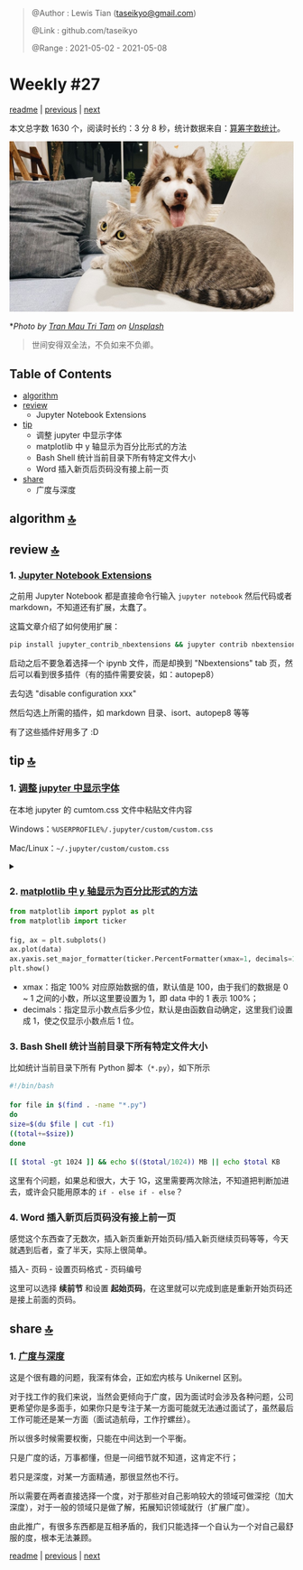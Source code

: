 > @Author  : Lewis Tian (taseikyo@gmail.com)
>
> @Link    : github.com/taseikyo
>
> @Range   : 2021-05-02 - 2021-05-08

# Weekly #27

[readme](../README.md) | [previous](202104W4.md) | [next](202105W2.md)

本文总字数 1630 个，阅读时长约：3 分 8 秒，统计数据来自：[算筹字数统计](http://www.xiqei.com/tools?p=tj)。

![](../images/2021/05/tran-mau-tri-tam-7QjU_u2vGDs-unsplash.jpg)

\**Photo by [Tran Mau Tri Tam](https://unsplash.dogedoge.com/@tranmautritam) on [Unsplash](https://unsplash.dogedoge.com/photos/7QjU_u2vGDs)*

> 世间安得双全法，不负如来不负卿。

## Table of Contents

- [algorithm](#algorithm-)
- [review](#review-)
    - Jupyter Notebook Extensions
- [tip](#tip-)
    - 调整 jupyter 中显示字体
    - matplotlib 中 y 轴显示为百分比形式的方法
    - Bash Shell 统计当前目录下所有特定文件大小
    - Word 插入新页后页码没有接上前一页
- [share](#share-)
    - 广度与深度

## algorithm [🔝](#weekly-27)

## review [🔝](#weekly-27)

### 1. [Jupyter Notebook Extensions](https://towardsdatascience.com/jupyter-notebook-extensions-517fa69d2231)

之前用 Jupyter Notebook 都是直接命令行输入 `jupyter notebook` 然后代码或者 markdown，不知道还有扩展，太蠢了。

这篇文章介绍了如何使用扩展：

```Bash
pip install jupyter_contrib_nbextensions && jupyter contrib nbextension install
```

启动之后不要急着选择一个 ipynb 文件，而是却换到 "Nbextensions" tab 页，然后可以看到很多插件（有的插件需要安装，如：autopep8）

去勾选 "disable configuration xxx"

然后勾选上所需的插件，如 markdown 目录、isort、autopep8 等等

有了这些插件好用多了 :D

## tip [🔝](#weekly-27)

### 1. [调整 jupyter 中显示字体](https://www.zhihu.com/question/40012144/answer/363009024)

在本地 jupyter 的 cumtom.css 文件中粘贴文件内容

Windows：`%USERPROFILE%/.jupyter/custom/custom.css`

Mac/Linux：`~/.jupyter/custom/custom.css`

<details>
<summary></summary>

```CSS
/* Markdown */
div#notebook {
    font-family: "Fira Code", "Microsoft YaHei";
    line-height: 20px;
    -webkit-font-smoothing: antialiased !important;
}

/* Markdown - h2 */
div#notebook h2 {
    color: #007aff;
}

/* Markdown - quote */
div#notebook blockquote{
    background-color: #f8f8f8;
    color: #505050;
    padding: 8.5px;
    margin: 0.5em -0.5em 0.5em -0.4em;
}

/* Markdown - code in paragraph */
div#notebook p code, div#notebook li code {
    font-family: "Fira Code", "Microsoft YaHei";
    font-size: 1em !important;
    color: #111111;
    border: 0.5px solid #cfcfcf;
    border-radius: 2px;
    background-color: #f7f7f7;
    padding: .1em .2em;
    margin: 0px 2px;
}

/* Markdown - code */
div.text_cell_render pre {
    border: 1px solid #cfcfcf;
    border-radius: 2px;
    background: #f7f7f7;
    line-height: 1.21429em;
    padding: 8.5px;
    margin: 0.5em -0.5em 0.5em -0.4em;
}
div.text_cell_render code {
    background: #f7f7f7;
}

/* Code */
div.CodeMirror pre {
    font-family: "Microsoft Yahei mono", "Microsoft YaHei" !important;
    font-size: 11pt;
    line-height: 140%;
    -webkit-font-smoothing: antialiased !important;
}

/* Code - output */
div.output pre {
    font-family: "Fira Code", "Microsoft YaHei";
    line-height: 20px;
    -webkit-font-smoothing: antialiased !important;
}

/* Code - comment */
span.cm-comment {
    font-family: "Fira Code", "Microsoft YaHei" !important;
    font-style: normal !important;
}
```

</details>

### 2. [matplotlib 中 y 轴显示为百分比形式的方法](https://blog.csdn.net/lfod1997/article/details/106961100)

```Python
from matplotlib import pyplot as plt
from matplotlib import ticker

fig, ax = plt.subplots()
ax.plot(data)
ax.yaxis.set_major_formatter(ticker.PercentFormatter(xmax=1, decimals=1))
plt.show()
```

- xmax：指定 100% 对应原始数据的值，默认值是 100，由于我们的数据是 0 \~ 1 之间的小数，所以这里要设置为 1，即 data 中的 1 表示 100%；
- decimals：指定显示小数点后多少位，默认是由函数自动确定，这里我们设置成 1，使之仅显示小数点后 1 位。

### 3. Bash Shell 统计当前目录下所有特定文件大小

比如统计当前目录下所有 Python 脚本（`*.py`），如下所示

```Bash
#!/bin/bash

for file in $(find . -name "*.py")
do
size=$(du $file | cut -f1)
((total+=$size))
done

[[ $total -gt 1024 ]] && echo $(($total/1024)) MB || echo $total KB
```

这里有个问题，如果总和很大，大于 1G，这里需要两次除法，不知道把判断加进去，或许会只能用原本的 `if - else if - else`？

### 4. Word 插入新页后页码没有接上前一页

感觉这个东西查了无数次，插入新页重新开始页码/插入新页继续页码等等，今天就遇到后者，查了半天，实际上很简单。

插入- 页码 - 设置页码格式 - 页码编号

这里可以选择 **续前节** 和设置 **起始页码**，在这里就可以完成到底是重新开始页码还是接上前面的页码。

## share [🔝](#weekly-27)

### 1. [广度与深度](https://towardsdatascience.com/breadth-vs-depth-7400cc91c05d)

这是个很有趣的问题，我深有体会，正如宏内核与 Unikernel 区别。

对于找工作的我们来说，当然会更倾向于广度，因为面试时会涉及各种问题，公司更希望你是多面手，如果你只是专注于某一方面可能就无法通过面试了，虽然最后工作可能还是某一方面（面试造航母，工作拧螺丝）。

所以很多时候需要权衡，只能在中间达到一个平衡。

只是广度的话，万事都懂，但是一问细节就不知道，这肯定不行；

若只是深度，对某一方面精通，那很显然也不行。

所以需要在两者直接选择一个度，对于那些对自己影响较大的领域可做深挖（加大深度），对于一般的领域只是做了解，拓展知识领域就行（扩展广度）。

由此推广，有很多东西都是互相矛盾的，我们只能选择一个自认为一个对自己最舒服的度，根本无法兼顾。

[readme](../README.md) | [previous](202104W4.md) | [next](202105W2.md)
